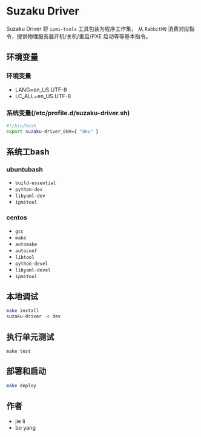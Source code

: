Suzaku Driver
====================

Suzaku Driver 将 `ipmi-tools` 工具包装为程序工作集， 从 `RabbitMQ` 消费对应指令，提供物理服务器开机/关机/重启/PXE 启动等等基本指令。

## 环境变量

### 环境变量

* LANG=en_US.UTF-8
* LC_ALL=en_US.UTF-8

### 系统变量(/etc/profile.d/suzaku-driver.sh)

```bash
#!/bin/bash
export suzaku-driver_ENV={ "dev" }
```

## 系统工bash

### ubuntubash

* `build-essential`
* `python-dev`
* `libyaml-dev`
* `ipmitool`

### centos

* `gcc`
* `make`
* `automake`
* `autoconf`
* `libtool`
* `python-devel`
* `libyaml-devel`
* `ipmitool`

## 本地调试

```bash
make install
suzaku-driver -e dev
```

## 执行单元测试

```suzaku-driver
make test
```

## 部署和启动


```bash
make deploy
```

## 作者
- jie li
- bo yang
